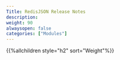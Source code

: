 ```yaml
---
Title: RedisJSON Release Notes
description:
weight: 90
alwaysopen: false
categories: ["Modules"]
---
```

{{%allchildren style="h2" sort="Weight"%}}
